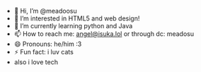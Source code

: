 - 👋 Hi, I’m @meadoosu
- 👀 I’m interested in HTML5 and web design!
- 🌱 I’m currently learning python and Java 
- 📫 How to reach me: angel@isuka.lol or through dc: meadosu
- 😄 Pronouns: he/him :3
- ⚡ Fun fact: i luv cats
- also i love tech 

<!---
meadoosu/meadoosu is a ✨ special ✨ repository because its `README.md` (this file) appears on your GitHub profile.
You can click the Preview link to take a look at your changes.
--->

